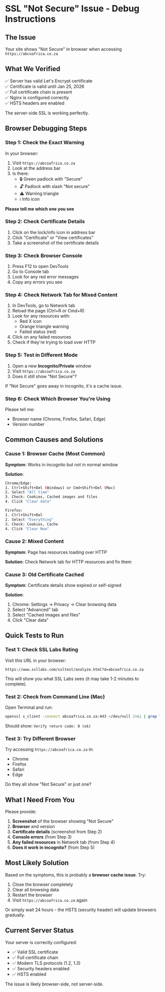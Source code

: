 # SSL "Not Secure" Issue - Debug Instructions

## The Issue
Your site shows "Not Secure" in browser when accessing `https://abcoafrica.co.za`

## What We Verified
✅ Server has valid Let's Encrypt certificate  
✅ Certificate is valid until Jan 25, 2026  
✅ Full certificate chain is present  
✅ Nginx is configured correctly  
✅ HSTS headers are enabled  

The server-side SSL is working perfectly.

## Browser Debugging Steps

### Step 1: Check the Exact Warning
In your browser:
1. Visit `https://abcoafrica.co.za`
2. Look at the address bar
3. Is there:
   - 🔒 Green padlock with "Secure"
   - 🔓 Padlock with slash "Not secure"
   - ⚠️ Warning triangle
   - ℹ️ Info icon

**Please tell me which one you see**

### Step 2: Check Certificate Details
1. Click on the lock/info icon in address bar
2. Click "Certificate" or "View certificates"
3. Take a screenshot of the certificate details

### Step 3: Check Browser Console
1. Press F12 to open DevTools
2. Go to Console tab
3. Look for any red error messages
4. Copy any errors you see

### Step 4: Check Network Tab for Mixed Content
1. In DevTools, go to Network tab
2. Reload the page (Ctrl+R or Cmd+R)
3. Look for any resources with:
   - Red X icon
   - Orange triangle warning
   - Failed status (red)
4. Click on any failed resources
5. Check if they're trying to load over HTTP

### Step 5: Test in Different Mode
1. Open a new **Incognito/Private** window
2. Visit `https://abcoafrica.co.za`
3. Does it still show "Not Secure"?

If "Not Secure" goes away in incognito, it's a cache issue.

### Step 6: Check Which Browser You're Using
Please tell me:
- Browser name (Chrome, Firefox, Safari, Edge)
- Version number

## Common Causes and Solutions

### Cause 1: Browser Cache (Most Common)
**Symptom**: Works in incognito but not in normal window

**Solution**:
```bash
Chrome/Edge:
1. Ctrl+Shift+Del (Windows) or Cmd+Shift+Del (Mac)
2. Select "All time"
3. Check: Cookies, Cached images and files
4. Click "Clear data"

Firefox:
1. Ctrl+Shift+Del
2. Select "Everything"
3. Check: Cookies, Cache
4. Click "Clear Now"
```

### Cause 2: Mixed Content
**Symptom**: Page has resources loading over HTTP

**Solution**: Check Network tab for HTTP resources and fix them

### Cause 3: Old Certificate Cached
**Symptom**: Certificate details show expired or self-signed

**Solution**:
1. Chrome: Settings → Privacy → Clear browsing data
2. Select "Advanced" tab
3. Select "Cached images and files"
4. Click "Clear data"

## Quick Tests to Run

### Test 1: Check SSL Labs Rating
Visit this URL in your browser:
```
https://www.ssllabs.com/ssltest/analyze.html?d=abcoafrica.co.za
```

This will show you what SSL Labs sees (it may take 1-2 minutes to complete).

### Test 2: Check from Command Line (Mac)
Open Terminal and run:
```bash
openssl s_client -connect abcoafrica.co.za:443 </dev/null 2>&1 | grep "Verify return code"
```

Should show: `Verify return code: 0 (ok)`

### Test 3: Try Different Browser
Try accessing `https://abcoafrica.co.za` in:
- Chrome
- Firefox  
- Safari
- Edge

Do they all show "Not Secure" or just one?

## What I Need From You

Please provide:

1. **Screenshot** of the browser showing "Not Secure"
2. **Browser** and version
3. **Certificate details** (screenshot from Step 2)
4. **Console errors** (from Step 3)
5. **Any failed resources** in Network tab (from Step 4)
6. **Does it work in incognito?** (from Step 5)

## Most Likely Solution

Based on the symptoms, this is probably a **browser cache issue**. Try:

1. Close the browser completely
2. Clear all browsing data
3. Restart the browser
4. Visit `https://abcoafrica.co.za` again

Or simply wait 24 hours - the HSTS (security header) will update browsers gradually.

## Current Server Status

Your server is correctly configured:
- ✅ Valid SSL certificate
- ✅ Full certificate chain
- ✅ Modern TLS protocols (1.2, 1.3)
- ✅ Security headers enabled
- ✅ HSTS enabled

The issue is likely browser-side, not server-side.

